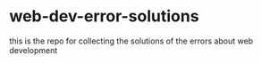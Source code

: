 # web-dev-error-solutions
this is the repo for collecting the solutions of the errors about web development
